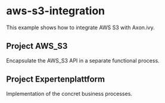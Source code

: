 # aws-s3-integration

This example shows how to integrate AWS S3 with Axon.ivy.

## Project AWS_S3
Encapsulate the AWS_S3 API in a separate functional process.

## Project Expertenplattform
Implementation of the concret business processes.
